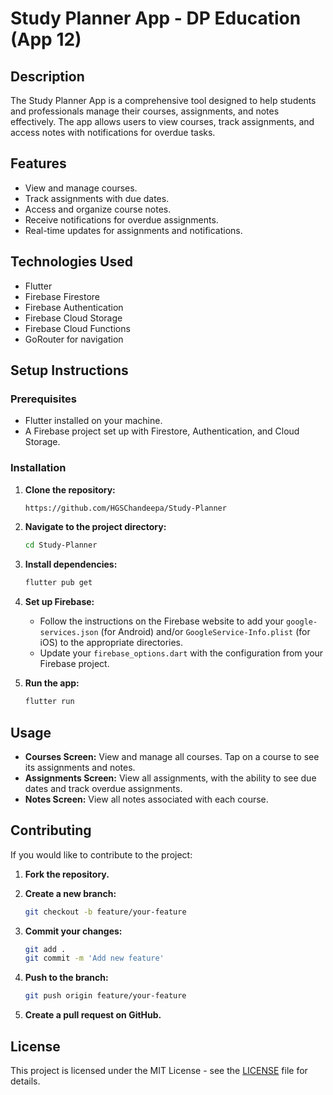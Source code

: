 # Study Planner App - DP Education (App 12)

## Description

The Study Planner App is a comprehensive tool designed to help students and professionals manage their courses, assignments, and notes effectively. The app allows users to view courses, track assignments, and access notes with notifications for overdue tasks.

## Features

- View and manage courses.
- Track assignments with due dates.
- Access and organize course notes.
- Receive notifications for overdue assignments.
- Real-time updates for assignments and notifications.

## Technologies Used

- Flutter
- Firebase Firestore
- Firebase Authentication
- Firebase Cloud Storage
- Firebase Cloud Functions
- GoRouter for navigation

## Setup Instructions

### Prerequisites

- Flutter installed on your machine.
- A Firebase project set up with Firestore, Authentication, and Cloud Storage.

### Installation

1. **Clone the repository:**

   ```bash
   https://github.com/HGSChandeepa/Study-Planner
   ```

2. **Navigate to the project directory:**

   ```bash
   cd Study-Planner
   ```

3. **Install dependencies:**

   ```bash
   flutter pub get
   ```

4. **Set up Firebase:**
   
   - Follow the instructions on the Firebase website to add your `google-services.json` (for Android) and/or `GoogleService-Info.plist` (for iOS) to the appropriate directories.
   - Update your `firebase_options.dart` with the configuration from your Firebase project.

5. **Run the app:**

   ```bash
   flutter run
   ```

## Usage

- **Courses Screen:** View and manage all courses. Tap on a course to see its assignments and notes.
- **Assignments Screen:** View all assignments, with the ability to see due dates and track overdue assignments.
- **Notes Screen:** View all notes associated with each course.

## Contributing

If you would like to contribute to the project:

1. **Fork the repository.**
2. **Create a new branch:**

   ```bash
   git checkout -b feature/your-feature
   ```

3. **Commit your changes:**

   ```bash
   git add .
   git commit -m 'Add new feature'
   ```

4. **Push to the branch:**

   ```bash
   git push origin feature/your-feature
   ```

5. **Create a pull request on GitHub.**

## License

This project is licensed under the MIT License - see the [LICENSE](LICENSE) file for details.
